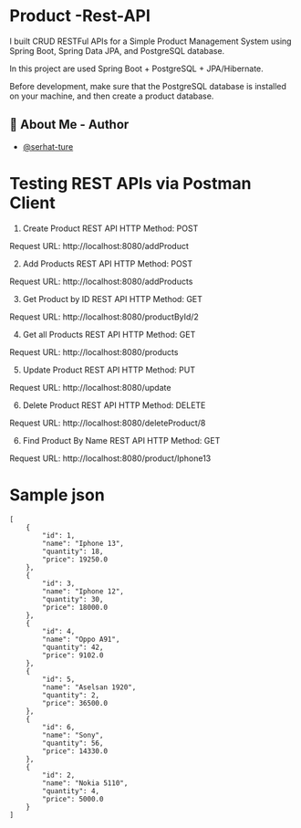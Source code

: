 # Product -Rest-API

I built CRUD RESTFul APIs for a Simple Product Management System using Spring Boot, Spring Data JPA, and PostgreSQL database.

In this project are used Spring Boot + PostgreSQL + JPA/Hibernate.

Before development, make sure that the PostgreSQL database is installed on your machine, and then  create  a product database.

## 🚀 About Me - Author


- [@serhat-ture](https://github.com/serhat-ture)



# Testing REST APIs via Postman Client

1. Create Product REST API
HTTP Method: POST

Request URL: http://localhost:8080/addProduct

2. Add Products REST API
HTTP Method: POST

Request URL: http://localhost:8080/addProducts

3. Get Product by ID REST API
HTTP Method: GET 

Request URL: http://localhost:8080/productById/2

4. Get all Products REST API
HTTP Method: GET 

Request URL: http://localhost:8080/products

5. Update Product REST API
HTTP Method: PUT 

Request URL: http://localhost:8080/update

6. Delete Product REST API
HTTP Method: DELETE 

Request URL: http://localhost:8080/deleteProduct/8

6. Find Product By Name REST API
HTTP Method: GET 

Request URL: http://localhost:8080/product/Iphone13


# Sample json
```
[
    {
        "id": 1,
        "name": "Iphone 13",
        "quantity": 18,
        "price": 19250.0
    },
    {
        "id": 3,
        "name": "Iphone 12",
        "quantity": 30,
        "price": 18000.0
    },
    {
        "id": 4,
        "name": "Oppo A91",
        "quantity": 42,
        "price": 9102.0
    },
    {
        "id": 5,
        "name": "Aselsan 1920",
        "quantity": 2,
        "price": 36500.0
    },
    {
        "id": 6,
        "name": "Sony",
        "quantity": 56,
        "price": 14330.0
    },
    {
        "id": 2,
        "name": "Nokia 5110",
        "quantity": 4,
        "price": 5000.0
    }
]
```
